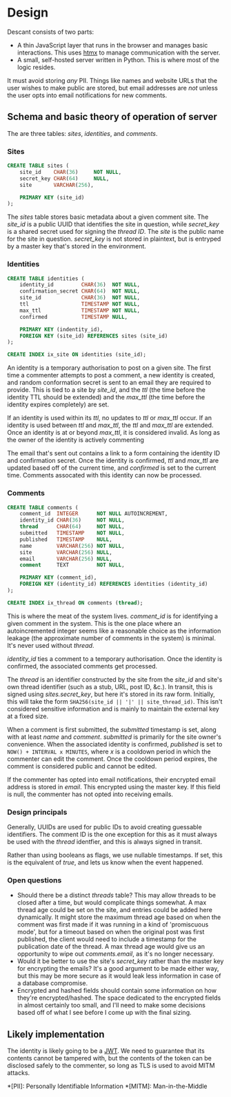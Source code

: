 # Design

Descant consists of two parts:

- A thin JavaScript layer that runs in the browser and manages basic interactions. This uses [htmx] to manage communication with the server.
- A small, self-hosted server written in Python. This is where most of the logic resides.

It must avoid storing _any_ PII. Things like names and website URLs that the user wishes to make public are stored, but email addresses are _not_ unless the user opts into email notifications for new comments.

## Schema and basic theory of operation of server

The are three tables: _sites_, _identities_, and _comments_.

### Sites

```sql
CREATE TABLE sites (
    site_id    CHAR(36)     NOT NULL,
    secret_key CHAR(64)     NULL,
    site       VARCHAR(256),

    PRIMARY KEY (site_id)
);
```

The _sites_ table stores basic metadata about a given comment site. The _site_id_ is a public UUID that identifies the site in question, while _secret_key_ is a shared secret used for signing the _thread ID_. The _site_ is the public name for the site in question. _secret_key_ is not stored in plaintext, but is entryped by a master key that's stored in the environment.

### Identities

```sql
CREATE TABLE identities (
    identity_id         CHAR(36)  NOT NULL,
    confirmation_secret CHAR(64)  NOT NULL,
    site_id             CHAR(36)  NOT NULL,
    ttl                 TIMESTAMP NOT NULL,
    max_ttl             TIMESTAMP NOT NULL,
    confirmed           TIMESTAMP NULL,

    PRIMARY KEY (indentity_id),
    FOREIGN KEY (site_id) REFERENCES sites (site_id)
);

CREATE INDEX ix_site ON identities (site_id);
```

An identity is a temporary authorisation to post on a given site. The first time a commenter attempts to post a comment, a new identity is created, and random conformation secret is sent to an email they are required to provide. This is tied to a site by _site_id_, and the _ttl_ (the time before the identity TTL should be extended) and the _max_ttl_ (the time before the identity expires completely) are set.

If an identity is used within its _ttl_, no updates to _ttl_ or _max_ttl_ occur. If an identity is used between _ttl_ and _max_ttl_, the _ttl_ and _max_ttl_ are extended. Once an identity is at or beyond _max_ttl_, it is considered invalid. As long as the owner of the identity is actively commenting 

The email that's sent out contains a link to a form containing the identity ID and confirmation secret. Once the identity is confirmed, _ttl_ and _max_ttl_ are updated based off of the current time, and _confirmed_ is set to the current time. Comments assocated with this identity can now be processed.

### Comments

```sql
CREATE TABLE comments (
    comment_id  INTEGER      NOT NULL AUTOINCREMENT,
    identity_id CHAR(36)     NOT NULL,
    thread      CHAR(64)     NOT NULL,
    submitted   TIMESTAMP    NOT NULL,
    published   TIMESTAMP    NULL,
    name        VARCHAR(256) NOT NULL,
    site        VARCHAR(256) NULL,
    email       VARCHAR(256) NULL,
    comment     TEXT         NOT NULL,

    PRIMARY KEY (comment_id),
    FOREIGN KEY (identity_id) REFERENCES identities (identity_id)
);

CREATE INDEX ix_thread ON comments (thread);
```

This is where the meat of the system lives. _comment_id_ is for identifying a given comment in the system. This is the one place where an autoincremented integer seems like a reasonable choice as the information leakage (the approximate number of comments in the system) is minimal. It's never used without _thread_.

_identity_id_ ties a comment to a temporary authorisation. Once the identity is confirmed, the associated comments get processed.

The _thread_ is an identifier constructed by the site from the _site_id_ and site's own thread identifier (such as a stub, URL, post ID, &c.). In transit, this is signed using _sites.secret_key_, but here it's stored in its raw form. Initially, this will take the form `SHA256(site_id || '|' || site_thread_id)`. This isn't considered sensitive information and is mainly to maintain the external key at a fixed size.

When a comment is first submitted, the _submitted_ timestamp is set, along with at least _name_ and _comment_. _submitted_ is primarily for the site owner's convenience. When the associated identity is confirmed, _published_ is set to `NOW() + INTERVAL x MINUTES`, where _x_ is a cooldown period in which the commenter can edit the comment. Once the cooldown period expires, the comment is considered public and cannot be edited.

If the commenter has opted into email notifications, their encrypted email address is stored in _email_. This encrypted using the master key. If this field is null, the commenter has not opted into receiving emails.

### Design principals

Generally, UUIDs are used for public IDs to avoid creating guessable identifiers. The comment ID is the one exception for this as it must always be used with the _thread_ identfier, and this is always signed in transit.

Rather than using booleans as flags, we use nullable timestamps. If set, this is the equivalent of _true_, and lets us know when the event happened.

### Open questions

* Should there be a distinct _threads_ table? This may allow threads to be closed after a time, but would complicate things somewhat. A max thread age could be set on the site, and entries could be added here dynamically. It might store the maximum thread age based on when the comment was first made if it was running in a kind of 'promiscuous mode', but for a timeout based on when the original post was first published, the client would need to include a timestamp for the publication date of the thread. A max thread age would give us an opportunity to wipe out _comments.email_, as it's no longer necessary.
* Would it be better to use the site's _secret_key_ rather than the master key for encrypting the emails? It's a good argument to be made either way, but this may be more secure as it would leak less information in case of a database compromise.
* Encrypted and hashed fields should contain some information on how they're encrypted/hashed. The space dedicated to the encrypted fields in almost certainly too small, and I'll need to make some decisions based off of what I see before I come up with the final sizing.

## Likely implementation

The identity is likely going to be a [JWT]. We need to guarantee that its contents cannot be tampered with, but the contents of the token can be disclosed safely to the commenter, so long as TLS is used to avoid MITM attacks.

[htmx]: https://htmx.org/
[JWT]: https://www.rfc-editor.org/rfc/rfc7519 "JSON Web Token"

*[PII]: Personally Identifiable Information
*[MITM]: Man-in-the-Middle
